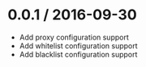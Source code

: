 0.0.1 / 2016-09-30
==================
  * Add proxy configuration support
  * Add whitelist configuration support
  * Add blacklist configuration support
